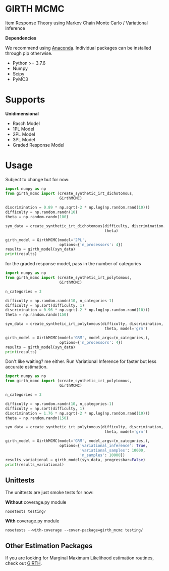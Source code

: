 # GIRTH MCMC
Item Response Theory using Markov Chain Monte Carlo / Variational Inference

**Dependencies**

We recommend using [Anaconda](https://www.anaconda.com/products/individual). Individual
packages can be installed through pip otherwise.

* Python >= 3.7.6
* Numpy
* Scipy
* PyMC3

# Supports
**Unidimensional**
* Rasch Model 
* 1PL Model
* 2PL Model
* 3PL Model
* Graded Response Model

# Usage
Subject to change but for now:
```python
import numpy as np
from girth_mcmc import (create_synthetic_irt_dichotomous, 
                        GirthMCMC)
                        
discrimination = 0.89 * np.sqrt(-2 * np.log(np.random.rand(10)))
difficulty = np.random.randn(10)
theta = np.random.randn(100)

syn_data = create_synthetic_irt_dichotomous(difficulty, discrimination, 
                                            theta)

girth_model = GirthMCMC(model='2PL', 
                        options={'n_processors': 4})
results = girth_model(syn_data)
print(results)
```

for the graded response model, pass in the number of categories
```python
import numpy as np
from girth_mcmc import (create_synthetic_irt_polytomous, 
                        GirthMCMC)

n_categories = 3

difficulty = np.random.randn(10, n_categories-1)
difficulty = np.sort(difficulty, 1)        
discrimination = 0.96 * np.sqrt(-2 * np.log(np.random.rand(10)))
theta = np.random.randn(150)

syn_data = create_synthetic_irt_polytomous(difficulty, discrimination, 
                                            theta, model='grm')

girth_model = GirthMCMC(model='GRM', model_args=(n_categories,),
                        options={'n_processors': 4})
results = girth_model(syn_data)
print(results)
```

Don't like waiting? me either. Run Variational Inference for faster
but less accurate estimation.

```python
import numpy as np
from girth_mcmc import (create_synthetic_irt_polytomous, 
                        GirthMCMC)

n_categories = 3

difficulty = np.random.randn(10, n_categories-1)
difficulty = np.sort(difficulty, 1)        
discrimination = 1.76 * np.sqrt(-2 * np.log(np.random.rand(10)))
theta = np.random.randn(150)

syn_data = create_synthetic_irt_polytomous(difficulty, discrimination, 
                                            theta, model='grm')

girth_model = GirthMCMC(model='GRM', model_args=(n_categories,),
                        options={'variational_inference': True,
                                 'variational_samples': 10000,
                                 'n_samples': 10000})
results_variational = girth_model(syn_data, progressbar=False)
print(results_variational)
```

## Unittests
The unittests are just smoke tests for now:

**Without** coverage.py module
```
nosetests testing/
```

**With** coverage.py module
```
nosetests --with-coverage --cover-package=girth_mcmc testing/
```

## Other Estimation Packages
If you are looking for Marginal Maximum Likelihood estimation routines, 
check out [GIRTH](https://eribean.github.io/girth/).
